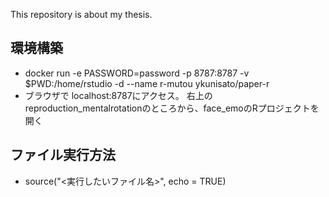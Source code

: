 This repository is about my thesis.

## 環境構築
* docker run -e PASSWORD=password -p 8787:8787 -v $PWD:/home/rstudio -d --name r-mutou ykunisato/paper-r
* ブラウザで localhost:8787にアクセス。
右上のreproduction_mentalrotationのところから、face_emoのRプロジェクトを開く

## ファイル実行方法
* source("<実行したいファイル名>", echo = TRUE)

